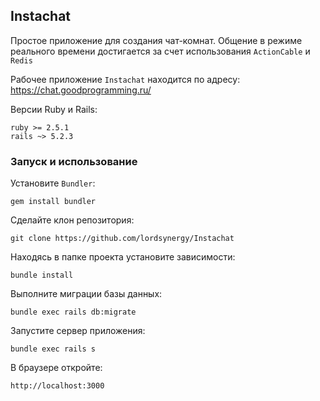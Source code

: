 ## Instachat
Простое приложение для создания чат-комнат. Общение в режиме реального времени достигается за счет использования 
```ActionCable``` и ```Redis```

Рабочее приложение ```Instachat``` находится по адресу: https://chat.goodprogramming.ru/

Версии Ruby и Rails:
```
ruby >= 2.5.1
rails ~> 5.2.3
```

### Запуск и использование
Установите ```Bundler```:
```
gem install bundler
```
Сделайте клон репозитория:
```
git clone https://github.com/lordsynergy/Instachat
```
Находясь в папке проекта установите зависимости:
```
bundle install
```
Выполните миграции базы данных:
```
bundle exec rails db:migrate
```
Запустите сервер приложения:
```
bundle exec rails s
```
В браузере откройте:
```
http://localhost:3000
```
